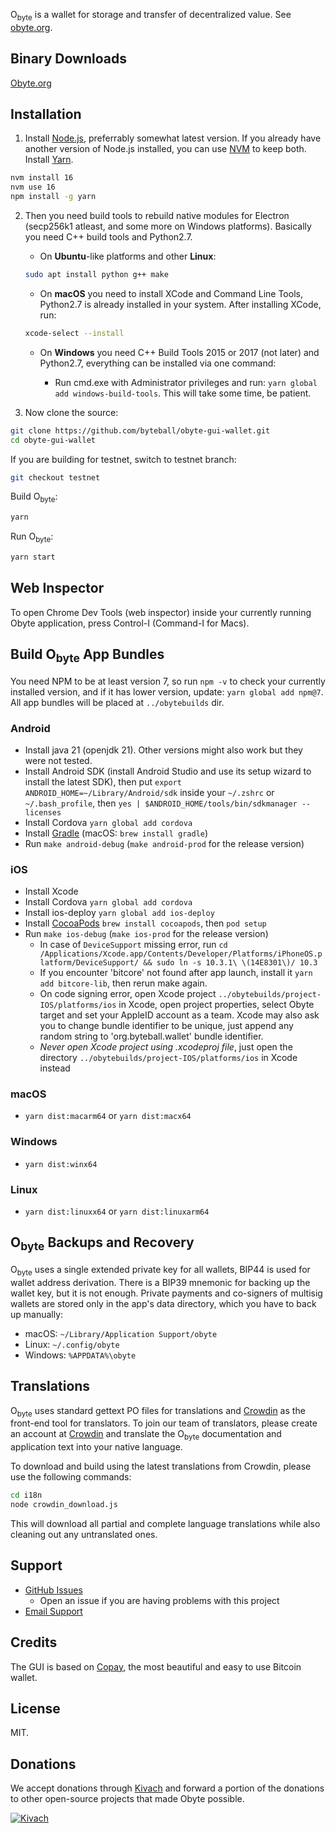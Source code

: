O<sub>byte</sub> is a wallet for storage and transfer of decentralized value.  See [obyte.org](https://obyte.org/).

## Binary Downloads

[Obyte.org](https://obyte.org/)


## Installation

1. Install [Node.js](https://nodejs.org/en/download), preferrably somewhat latest version. If you already have another version of Node.js installed, you can use [NVM](https://github.com/creationix/nvm) to keep both. Install [Yarn](https://classic.yarnpkg.com/lang/en/).
```bash
nvm install 16
nvm use 16
npm install -g yarn
```

2. Then you need build tools to rebuild native modules for Electron (secp256k1 atleast, and some more on Windows platforms). Basically you need C++ build tools and Python2.7.

    * On **Ubuntu**-like platforms and other **Linux**:

    ```bash
    sudo apt install python g++ make
    ```

    * On **macOS** you need to install XCode and Command Line Tools, Python2.7 is already installed in your system. After installing XCode, run:

    ```bash
    xcode-select --install
    ```

    * On **Windows** you need C++ Build Tools 2015 or 2017 (not later) and Python2.7, everything can be installed via one command:

      * Run cmd.exe with Administrator privileges and run: `yarn global add windows-build-tools`. This will take some time, be patient.

3. Now clone the source:
```sh
git clone https://github.com/byteball/obyte-gui-wallet.git
cd obyte-gui-wallet
```

If you are building for testnet, switch to testnet branch:
```sh
git checkout testnet
```


Build O<sub>byte</sub>:

```sh
yarn
```

Run O<sub>byte</sub>:

```sh
yarn start
```

## Web Inspector

To open Chrome Dev Tools (web inspector) inside your currently running Obyte application, press Control-I (Command-I for Macs).

## Build O<sub>byte</sub> App Bundles

You need NPM to be at least version 7, so run `npm -v` to check your currently installed version, and if it has lower version, update: `yarn global add npm@7`.
All app bundles will be placed at `../obytebuilds` dir. 


### Android
- Install java 21 (openjdk 21). Other versions might also work but they were not tested.
- Install Android SDK (install Android Studio and use its setup wizard to install the latest SDK), then put `export ANDROID_HOME=~/Library/Android/sdk` inside your `~/.zshrc` or `~/.bash_profile`, then `yes | $ANDROID_HOME/tools/bin/sdkmanager --licenses`
- Install Cordova `yarn global add cordova`
- Install [Gradle](https://gradle.org/install/) (macOS: `brew install gradle`)
- Run `make android-debug` (`make android-prod` for the release version)

### iOS

- Install Xcode
- Install Cordova `yarn global add cordova`
- Install ios-deploy `yarn global add ios-deploy`
- Install [CocoaPods](https://cocoapods.org) `brew install cocoapods`, then `pod setup`
- Run `make ios-debug` (`make ios-prod` for the release version)
  * In case of `DeviceSupport` missing error, run `cd /Applications/Xcode.app/Contents/Developer/Platforms/iPhoneOS.platform/DeviceSupport/ && sudo ln -s 10.3.1\ \(14E8301\)/ 10.3`
  * If you encounter 'bitcore' not found after app launch, install it `yarn add bitcore-lib`, then rerun make again.
  * On code signing error, open Xcode project `../obytebuilds/project-IOS/platforms/ios` in Xcode, open project properties, select Obyte target and set your AppleID account as a team. Xcode may also ask you to change bundle identifier to be unique, just append any random string to 'org.byteball.wallet' bundle identifier.
  * *Never open Xcode project using .xcodeproj file*, just open the directory `../obytebuilds/project-IOS/platforms/ios` in Xcode instead

### macOS

- `yarn dist:macarm64` or `yarn dist:macx64`

### Windows

- `yarn dist:winx64`

### Linux

- `yarn dist:linuxx64` or `yarn dist:linuxarm64`


## O<sub>byte</sub> Backups and Recovery

O<sub>byte</sub> uses a single extended private key for all wallets, BIP44 is used for wallet address derivation.  There is a BIP39 mnemonic for backing up the wallet key, but it is not enough.  Private payments and co-signers of multisig wallets are stored only in the app's data directory, which you have to back up manually:

* macOS: `~/Library/Application Support/obyte`
* Linux: `~/.config/obyte`
* Windows: `%APPDATA%\obyte`


## Translations

O<sub>byte</sub> uses standard gettext PO files for translations and [Crowdin](https://crowdin.com/project/byteball) as the front-end tool for translators. To join our team of translators, please create an account at [Crowdin](https://crowdin.com) and translate the O<sub>byte</sub> documentation and application text into your native language.

To download and build using the latest translations from Crowdin, please use the following commands:

```sh
cd i18n
node crowdin_download.js
```

This will download all partial and complete language translations while also cleaning out any untranslated ones.


## Support

* [GitHub Issues](https://github.com/byteball/obyte-gui-wallet/issues)
  * Open an issue if you are having problems with this project
* [Email Support](mailto:byteball@byteball.org)

## Credits

The GUI is based on [Copay](https://github.com/bitpay/copay), the most beautiful and easy to use Bitcoin wallet.

## License

MIT.

## Donations

We accept donations through [Kivach](https://kivach.org) and forward a portion of the donations to other open-source projects that made Obyte possible.

[![Kivach](https://kivach.org/api/banner?repo=byteball/obyte-gui-wallet)](https://kivach.org/repo/byteball/obyte-gui-wallet)
